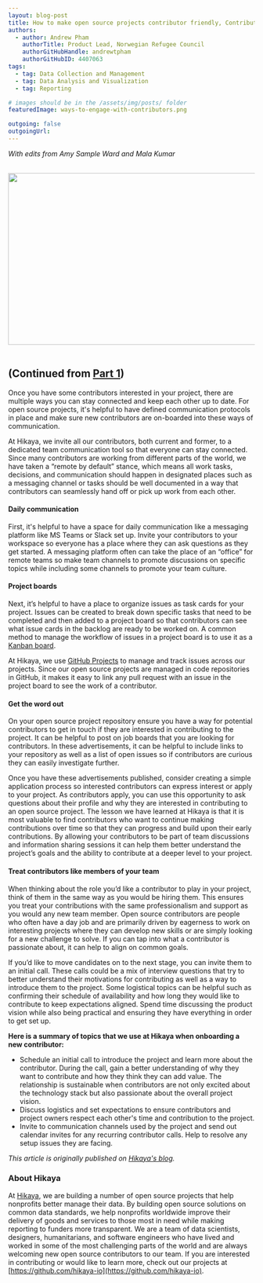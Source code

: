 ```yaml
---
layout: blog-post
title: How to make open source projects contributor friendly, Contributor engagement (Part 2 of 2)
authors:
  - author: Andrew Pham
    authorTitle: Product Lead, Norwegian Refugee Council
    authorGitHubHandle: andrewtpham
    authorGitHubID: 4407063
tags:
  - tag: Data Collection and Management
  - tag: Data Analysis and Visualization
  - tag: Reporting

# images should be in the /assets/img/posts/ folder
featuredImage: ways-to-engage-with-contributors.png

outgoing: false
outgoingUrl:
---
```


_With edits from Amy Sample Ward and Mala Kumar_

<link rel="canonical" href="https://hikaya.io/blog/how-to-make-open-source-projects-contributor-friendly-part2/">

<br>
<div style="text-align: center">
    <img src="https://s3.hikaya.io/blog/ways-to-engage-with-contributors.svg"
    width="700"
    height="350"/>
</div>
<br>

## (Continued from [Part 1](https://merlcenter.org/caseStudies/make-open-source-projects-contributor-friendly-part1))
Once you have some contributors interested in your project, there are multiple ways you can stay connected and keep each other up to date. For open source projects, it's helpful to have defined communication protocols in place and make sure new contributors are on-boarded into these ways of communication.

At Hikaya, we invite all our contributors, both current and former, to a dedicated team communication tool so that everyone can stay connected. Since many contributors are working from different parts of the world, we have taken a “remote by default” stance, which means all work tasks, decisions, and communication should happen in designated places such as a messaging channel or tasks should be well documented in a way that contributors can seamlessly hand off or pick up work from each other.

#### Daily communication
First, it's helpful to have a space for daily communication like a messaging platform like MS Teams or Slack set up. Invite your contributors to your workspace so everyone has a place where they can ask questions as they get started. A messaging platform often can take the place of an “office” for remote teams so make team channels to promote discussions on specific topics while including some channels to promote your team culture.

#### Project boards
Next, it’s helpful to have a place to organize issues as task cards for your project. Issues can be created to break down specific tasks that need to be completed and then added to a project board so that contributors can see what issue cards in the backlog are ready to be worked on. A common method to manage the workflow of issues in a project board is to use it as a [Kanban board](https://en.wikipedia.org/wiki/Kanban_board).

At Hikaya, we use [GitHub Projects](https://github.com/features/project-management/) to manage and track issues across our projects. Since our open source projects are managed in code repositories in GitHub, it makes it easy to link any pull request with an issue in the project board to see the work of a contributor.

#### Get the word out
On your open source project repository ensure you have a way for potential contributors to get in touch if they are interested in contributing to the project. It can be helpful to post on job boards that you are looking for contributors. In these advertisements, it can be helpful to include links to your repository as well as a list of open issues so if contributors are curious they can easily investigate further.

Once you have these advertisements published, consider creating a simple application process so interested contributors can express interest or apply to your project. As contributors apply, you can use this opportunity to ask questions about their profile and why they are interested in contributing to an open source project. The lesson we have learned at Hikaya is that it is most valuable to find contributors who want to continue making contributions over time so that they can progress and build upon their early contributions. By allowing your contributors to be part of team discussions and information sharing sessions it can help them better understand the project’s goals and the ability to contribute at a deeper level to your project.

#### Treat contributors like members of your team
When thinking about the role you’d like a contributor to play in your project, think of them in the same way as you would be hiring them. This ensures you treat your contributions with the same professionalism and support as you would any new team member. Open source contributors are people who often have a day job and are primarily driven by eagerness to work on interesting projects where they can develop new skills or are simply looking for a new challenge to solve. If you can tap into what a contributor is passionate about, it can help to align on common goals.

If you’d like to move candidates on to the next stage, you can invite them to an initial call. These calls could be a mix of interview questions that try to better understand their motivations for contributing as well as a way to introduce them to the project. Some logistical topics can be helpful such as confirming their schedule of availability and how long they would like to contribute to keep expectations aligned. Spend time discussing the product vision while also being practical and ensuring they have everything in order to get set up. 

**Here is a summary of topics that we use at Hikaya when onboarding a new contributor:**

- Schedule an initial call to introduce the project and learn more about the contributor. During the call, gain a better understanding of why they want to contribute and how they think they can add value. The relationship is sustainable when contributors are not only excited about the technology stack but also passionate about the overall project vision.
- Discuss logistics and set expectations to ensure contributors and project owners respect each other's time and contribution to the project.
- Invite to communication channels used by the project and send out calendar invites for any recurring contributor calls.
Help to resolve any setup issues they are facing.

_This article is originally published on [Hikaya's blog](https://hikaya.io/blog/how-to-make-open-source-projects-contributor-friendly-part2.html)._

### About Hikaya
At [Hikaya](https://hikaya.io/), we are building a number of open source projects that help nonprofits better manage their data. By building open source solutions on common data standards, we help nonprofits worldwide improve their delivery of goods and services to those most in need while making reporting to funders more transparent. We are a team of data scientists, designers, humanitarians, and software engineers who have lived and worked in some of the most challenging parts of the world and are always welcoming new open source contributors to our team. If you are interested in contributing or would like to learn more, check out our projects at [https://github.com/hikaya-io](https://github.com/hikaya-io).
